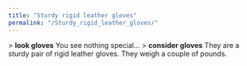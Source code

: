 ```yaml
---
title: "Sturdy rigid leather gloves"
permalink: "/Sturdy_rigid_leather_gloves/"
---
```


\> **look gloves**
You see nothing special...
\> **consider gloves**
They are a sturdy pair of rigid leather gloves.
They weigh a couple of pounds.